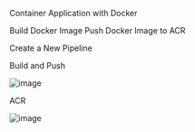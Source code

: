 Container Application with Docker

Build Docker Image
Push Docker Image to ACR


Create a New Pipeline 

Build and Push 

![image](https://github.com/user-attachments/assets/e04d1c2c-7d1c-4c3e-b5a2-08e891b27205)


ACR

![image](https://github.com/user-attachments/assets/51bfe149-e9f2-43e5-b040-289bca41b058)

